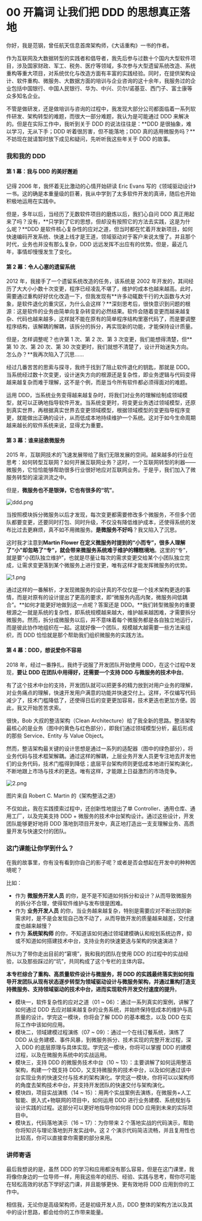 00 开篇词 让我们把 DDD 的思想真正落地
=======================

你好，我是范钢，曾任航天信息首席架构师，《大话重构》一书的作者。

作为互联网及大数据转型的实践者和倡导者，我先后参与过数十个国内大型软件项目，涉及国家财政、军工、税务、医疗等领域，多次参与大型遗留系统改造、系统重构等重大项目，对系统优化与改造方面有丰富的实践经验。同时，在提供架构设计、软件重构、微服务、大数据方面的培训与企业咨询的这十余年，我服务过的企业包括中国银行、中国人民银行、华为、中兴、贝尔/诺基亚、西门子、富士康等众多知名企业。

不管是做研发，还是做培训与咨询的过程中，我发现大部分公司都面临着一系列软件研发、架构转型的难题，而很大一部分难题，我认为是可能通过 DDD 来解决的。但是在实际工作中，我听到关于 DDD 的说法往往是：**DDD 是很抽象，难以学习，无从下手；DDD 听着很厉害，但不能落地；DDD 真的适用微服务吗？**不妨现在就请暂时放下成见和疑问，先听听我这些年关于 DDD 的故事。

### 我和我的 DDD

#### 第 1 幕：我与 DDD 的美好邂逅

记得 2006 年，我怀着无比激动的心情开始研读 Eric Evans 写的《领域驱动设计》一书。这的确是本重量级的巨著，我从中学到了太多软件开发的真谛，随后也开始积极地运用在实践中。

但是，多年以后，当经历了无数软件项目的磨炼以后，我扪心自问 DDD 真正用起来了吗？没有，**只学到了它的思想，但却没有按照它的方法去实践，这是为什么呢？**DDD 是软件核心复杂性的应对之道，但当时都在忙着开发新项目，如何快速编码开发系统、快速上线才是王道，领域驱动对于客户来说太慢了。并且那个时代，业务也并没有那么复杂，DDD 远远发挥不出应有的优势。但是，最近几年，事情却慢慢发生了变化。

#### 第 2 幕：令人心塞的遗留系统

2012 年，我接手了一个遗留系统改造的任务，该系统是 2002 年开发的，其间经历了大大小小数十次变更，程序已经凌乱不堪了，维护的成本也越来越高。此时，需要通过重构好好优化改造一下，但我发现有**许多动辄数千行的大函数与大对象，是软件退化的重灾区，为什么会这样？**深刻思考后，很快意识到问题的根源：这是软件的业务由简单向复杂转变的必然结果。软件会随着变更而越来越复杂、代码也越来越多，这样就不能在原有的简单程序结构里塞代码了，而是要调整程序结构，该解耦的解耦，该拆分的拆分，再实现新的功能，才能保持设计质量。

但是，怎样调整呢？也许第 1 次、第 2 次、第 3 次变更，我们能想得清楚，但**第 10 次、第 20 次、第 30 次变更时，我们就想不清楚了，设计开始迷失方向。怎么办？**我再次陷入了沉思……

经过几番苦苦的思索与探寻，我终于找到了阻止软件退化的钥匙，那就是 DDD。当系统经过数十次变更，设计迷失方向的根源还是复杂性，即业务逻辑与代码变得越来越复杂而难于理解，这不是个例，而是当今所有软件都必须得面对的难题。

运用 DDD，当系统业务变得越来越复杂时，将我们对业务的理解绘制成领域模型，就可以正确地指导软件开发。当系统变更时，将变更业务透过领域模型，还原到真实世界，再根据真实世界去变更领域模型，根据领域模型的变更指导程序变更，就能做出正确的设计，从而低成本地持续维护一个系统。这对于如今生命周期越来越长的软件系统来说，显得尤为重要。

#### 第 3 幕：谁来拯救微服务

2015 年，互联网技术的飞速发展带给了我们无限发展的空间。越来越多的行业在思考：如何转型互联网？如何开展互联网业务？这时，一个互联网转型的利器——微服务，它恰恰能够帮助很多行业很好地应对互联网业务。于是乎，我们加入了微服务转型的滚滚洪流之中。

但是，**微服务也不是银弹，它也有很多的“坑”**。

![ddd.png](assets/Ciqc1F-yNB-ADKSxAAUaE9dRRdU695.png)

当按照模块拆分微服务以后才发现，每次变更都需要修改多个微服务，不但多个团队都要变更，还要同时打包、同时升级，不仅没有降低维护成本，还使得系统的发布比过去更麻烦，真不如不用微服务。**是微服务不好吗**？我又陷入了沉思。

这时我才注意到**Martin Flower 在定义微服务时提到的“小而专”，很多人理解了“小”却忽略了“专”，就会带来微服务系统难于维护的糟糕境地**。这里的“专”，就是要“小团队独立维护”，也就是尽量让每次的需求变更交给某个小团队独立完成，让需求变更落到某个微服务上进行变更，唯有这样才能发挥微服务的优势。

![1.png](assets/Ciqc1F-yIsyAONSrAAB8S9PQpFM405.png)

通过这样的一番解析，才发现微服务的设计真的不仅仅是一个技术架构更迭的事情，而是对原有的设计提出了更高的要求，即“微服务内高内聚，微服务间低耦合”。**如何才能更好地做到这一点呢？答案还是 DDD。**我们转型微服务的重要根源之一就是系统的复杂性，即系统规模越来越大，维护越来越困难，才需要拆分微服务。然而，拆分成微服务以后，并不意味着每个微服务都是各自独立地运行，而是彼此协作地组织在一起。这就好像一个团队，规模越大越需要一些方法来组织，而 DDD 恰恰就是那个帮助我们组织微服务的实践方法。

#### 第 4 幕：DDD，想说爱你不容易

2018 年，经过一番挣扎，我终于说服了开发团队开始使用 DDD，在这个过程中发现，**要让 DDD 在团队中用得好，还需要一个支持 DDD 与微服务的技术中台**。

有了这个技术中台的支持，开发团队就可以把更多的精力放到对用户业务的理解，对业务痛点的理解，快速开发用户满意的功能并快速交付上。这样，不仅编写代码减少了，技术门槛降低了，还使得日后的变更更加容易，技术更迭也更加方便。因此，我又开始苦苦求索。

很快，Bob 大叔的整洁架构（Clean Architecture）给了我全新的思路。整洁架构最核心的是业务（图中的黄色与红色部分），即我们通过领域模型分析，最后形成的那些 Service、Entity 与 Value Object。

然而，整洁架构最关键的设计思想是通过一系列的适配器（图中的绿色部分），将业务代码与技术框架解耦。通过这样的解耦，上层业务开发人员更专注地去开发他们的业务代码，技术门槛得到降低；底层平台架构师则更低成本地进行架构演化，不断地跟上市场与技术的更迭。唯有这样，才能跟上日益激烈的市场竞争。

![2.png](assets/Ciqc1F-yItuAPhLzAAEmftrVMI8732.png)

图片来自 Robert C. Martin 的《架构整洁之道》

不仅如此，我在实践摸索过程中，还创新性地提出了单 Controller、通用仓库、通用工厂，以及完美支持 DDD + 微服务的技术中台架构设计。通过这些设计，开发团队能够更好地将 DDD 落地到项目开发中，真正地打造出一支支理解业务、高质量开发与快速交付的团队。

### 这门课能让你学到什么？

在我的故事里，你有没有看到你自己的影子呢？或者是否会想起在开发中的种种困境呢？

比如：

* 作为 **微服务开发人员** 的你，是不是不知道如何拆分和设计？从而导致微服务的拆分不合理，使得软件维护与发布很是困难。
* 作为 **业务开发人员** 的你，当业务越来越复杂，特别是需要应对不断出现的新需求时，是不是会发现自己改不动了，从而导致开发的质量越来越差，交付速度也越来越慢？
* 作为 **系统架构师** 的你，不知道该如何通过领域建模确认和规划系统边界，抑或不知道如何搭建技术中台，支持业务的快速更迭与架构的快速演进？

所以为了带你走出目前的“窘境”，我和我的团队在使用 DDD 的过程中的实战经验，以及那些踩过的“坑”，共同构成了这个专栏的主体内容。

**本专栏综合了重构、高质量软件设计与微服务，将 DDD 的实践最终落实到如何指导开发团队从现有状态逐步转型为领域驱动设计与微服务架构，并通过重构打造支持微服务、支持领域驱动的技术中台，进而实现软件开发交付速度的提升**。

* 模块一，软件复杂性的应对之道（01 ~ 06）：通过一系列真实的案例，讲解了如何通过 DDD 去应对越来越复杂的业务系统，并始终保持低成本的维护与高质量的设计。学完这一模块，你将会了解 DDD 的基本概念，以及 DDD 在实际工作中该如何应用。
* 模块二，领域建模过程演练（07 ~ 09）：通过一个在线订餐系统，演练了 DDD 从业务建模、事件风暴，到微服务拆分、技术实现的完整开发过程，深入 DDD 的底层原理与具体实现。学完这一模块，你将可以掌握 DDD 的建模过程，以及在微服务系统中的实战运用。
* 模块三，支持 DDD 的微服务技术中台（10 ~ 13）：主要讲解了如何运用整洁架构，构建一个既支持 DDD，又支持微服务的技术中台，以及如何通过该中台实现业务的快速交付与技术的架构演化。学完这一模块，你将可以以架构师的角度去架构技术中台，并支持开发团队的快速交付与架构演化。
* 模块四，项目实战演练（14 ~ 15）：用两个实战案例去演练，在微服务+人工智能、嵌入式+物联网的项目中，如何运用 DDD 进行业务建模、系统规划与设计实践的过程。这部分可以更好地指导你如何将 DDD 应用到未来的实际项目中。
* 模块五，代码落地演示（16 ~ 17）：为你带来 2 个落地实战的代码演示，帮助你将知识与理论落地到开发实战中。这 2 个演示代码简洁流畅，并且复用性也比较高，你可以直接拿你需要的部分来用。

### 讲师寄语

最后我想说的是，虽然 DDD 的学习和应用都没有那么容易，但是在这门课里，我将像你身边的一位导师一样，用我这些年的经历、经验、实践与思考，帮你尽可能在轻松高效的状态下学好这门课，并且能够更快、更有效地将 DDD 应用到你的工作中。

相信我，无论你是高级架构师，还是初级开发人员，DDD 整体的架构方法以及其中的设计思路，都会给你的工作带来能量。
